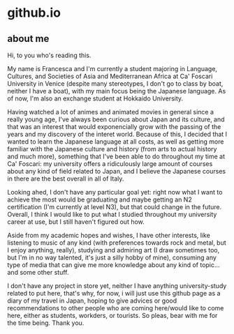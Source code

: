 # github.io
## about me ##

Hi, to you who's reading this.

My name is Francesca and I'm currently a student majoring in Language, Cultures, and Societies of Asia and Mediterranean Africa at Ca' Foscari University in Venice (despite many stereotypes, I don't go to class by boat, neither I have a boat), with my main focus being the Japanese language. 
As of now, I'm also an exchange student at Hokkaido University. 

Having watched a lot of animes and animated movies in general since a really young age, I've always been curious about Japan and its culture, and that was an interest that would exponencially grow with the passing of the years and my discovery of the interet world. 
Because of this, I decided that I wanted to learn the Japanese language at all costs, as well as getting more familiar with the Japanese culture and history (from arts to actual history and much more), something that I've been able to do throughout my time at Ca' Foscari: my university offers a ridiculously large amount of courses about any kind of field related to Japan, and I believe the Japanese courses in there are the best overall in all of Italy. 

Looking ahed, I don't have any particular goal yet: right now what I want to achieve the most would be graduating and maybe getting an N2 certification (I'm currently at level N3), but that could change in the future. Overall, I think I would like to put what I studied throughout my university career at use, but I still haven't figured out how. 

Aside from my academic hopes and wishes, I have other interests, like listening to music of any kind (with preferences towards rock and metal, but I enjoy anything, really), studying and admiring art (I draw sometimes too, but I'm in no way talented, it's just a silly hobby of mine), consuming any type of media that can give me more knowledge about any kind of topic... and some other stuff. 

I don't have any project in store yet, neither I have anything university-study related to put here, that's why, for now, i will just use this github page as a diary of my travel in Japan, hoping to give advices or good recommendations to other people who are coming here/would like to come here, either as students, workders, or tourists. 
So pleas, bear with me for the time being.
Thank you. 
















